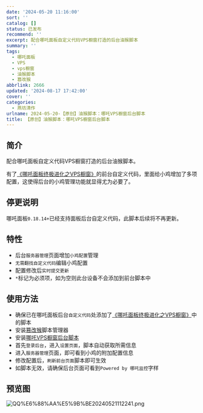 ```yaml
---
date: '2024-05-20 11:16:00'
sort: ''
catalog: []
status: 已发布
recommend: ''
excerpt: 配合哪吒面板自定义代码VPS橱窗打造的后台油猴脚本
summary: ''
tags:
  - 哪吒面板
  - VPS
  - vps橱窗
  - 油猴脚本
  - 篡改猴
abbrlink: 2666
updated: '2024-08-17 17:42:00'
cover: ''
categories:
  - 燕坊清作
urlname: 2024-05-20-【原创】油猴脚本：哪吒VPS橱窗后台脚本
title: 【原创】油猴脚本：哪吒VPS橱窗后台脚本
---
```


## **简介**


配合哪吒面板自定义代码VPS橱窗打造的后台油猴脚本。


有了[《哪吒面板终极进化之VPS橱窗》](https://www.bmqy.net/2665.html)的前台自定义代码，里面给小鸡增加了多项配置，这使得后台的小鸡管理功能就显得尤为必要了。


## 停更说明


哪吒面板`0.18.14+`已经支持面板后台自定义代码，此脚本后续将不再更新。


## **特性**

- 后台`服务器管理`页面增加`小鸡配置`管理
- `无需翻找自定义代码`编辑小鸡配置
- 配置修改后`实时提交更新`
- `*`标记为必须项，如为空则此台设备不会添加到前台脚本中

## **使用方法**

- 确保已在哪吒面板后台`自定义代码`处添加了[《哪吒面板终极进化之VPS橱窗》](https://www.bmqy.net/2665.html)中的脚本
- 安装[篡改猴](https://www.tampermonkey.net/)脚本管理器
- 安装[哪吒VPS橱窗后台脚本](https://greasyfork.org/zh-CN/scripts/495551)
- 首先`登录后台`，进入`设置页面`，脚本自动获取所需信息
- 进入`服务器管理`页面，即可看到小鸡的附加配置信息
- 修改配置后，`刷新前台页面`脚本即可生效
- 如脚本无效，请确保后台页面可看到`Powered by 哪吒监控`字样

## 预览图


![QQ%E6%88%AA%E5%9B%BE20240521112241.png](https://image.bmqy.net/upload/QQ%E6%88%AA%E5%9B%BE20240521112241.png)

